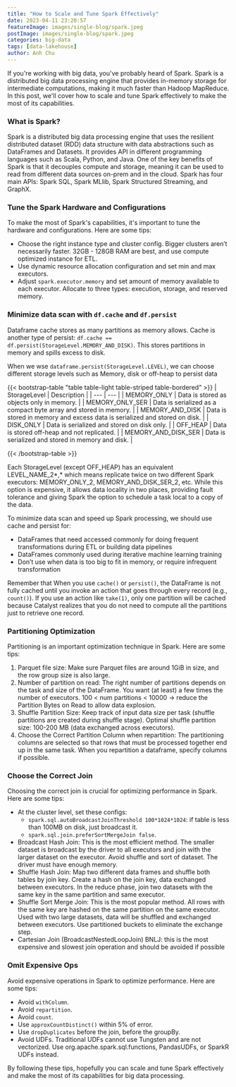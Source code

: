 ```yaml
---
title: "How to Scale and Tune Spark Effectively"
date: 2023-04-11 23:20:57
featureImage: images/single-blog/spark.jpeg
postImage: images/single-blog/spark.jpeg
categories: big-data
tags: [data-lakehouse]
author: Anh Chu
---
```


If you're working with big data, you've probably heard of Spark. Spark is a distributed big data processing engine that provides in-memory storage for intermediate computations, making it much faster than Hadoop MapReduce. In this post, we'll cover how to scale and tune Spark effectively to make the most of its capabilities.

### What is Spark?

Spark is a distributed big data processing engine that uses the resilient distributed dataset (RDD) data structure with data abstractions such as DataFrames and Datasets. It provides API in different programming languages such as Scala, Python, and Java. One of the key benefits of Spark is that it decouples compute and storage, meaning it can be used to read from different data sources on-prem and in the cloud. Spark has four main APIs: Spark SQL, Spark MLlib, Spark Structured Streaming, and GraphX.

### Tune the Spark Hardware and Configurations

To make the most of Spark's capabilities, it's important to tune the hardware and configurations. Here are some tips:

- Choose the right instance type and cluster config. Bigger clusters aren’t necessarily faster. 32GB - 128GB RAM are best, and use compute optimized instance for ETL.
- Use dynamic resource allocation configuration and set min and max executors.
- Adjust `spark.executor.memory` and set amount of memory available to each executor. Allocate to three types: execution, storage, and reserved memory.

### Minimize data scan with `df.cache` and `df.persist`

Dataframe cache stores as many partitions as memory allows. Cache is another type of persist: `df.cache == df.persist(StorageLevel.MEMORY_AND_DISK)`. This stores partitions in memory and spills excess to disk.

When we wse `dataframe.persist(StorageLevel.LEVEL)`, we can choose different storage levels such as Memory, disk or off-heap to persist data

{{< bootstrap-table "table table-light table-striped table-bordered" >}}
| StorageLevel | Description |
| --- | --- |
| MEMORY_ONLY | Data is stored as objects only in memory. |
| MEMORY_ONLY_SER | Data is serialized as a compact byte array and stored in memory. |
| MEMORY_AND_DISK | Data is stored in memory and excess data is serialized and stored on disk. |
| DISK_ONLY | Data is serialized and stored on disk only. |
| OFF_HEAP | Data is stored off-heap and not replicated. |
| MEMORY_AND_DISK_SER | Data is serialized and stored in memory and disk. |

{{< /bootstrap-table >}}

Each StorageLevel (except OFF_HEAP) has an equivalent LEVEL_NAME_2*,* which means replicate twice on two different Spark executors: MEMORY_ONLY_2, MEMORY_AND_DISK_SER_2, etc. While this option is expensive, it allows data locality in two places, providing fault tolerance and giving Spark the option to schedule a task local to a copy of the data.

To minimize data scan and speed up Spark processing, we should use cache and persist for:

-  DataFrames that need accessed commonly for doing frequent transformations during ETL or building data pipelines
- DataFrames commonly used during iterative machine learning training
- Don’t use when data is too big to fit in memory, or require infrequent transformation

Remember that When you use `cache()` or `persist()`, the DataFrame is not fully cached until you invoke an action that goes through every record (e.g., `count()`). If you use an action like `take(1)`, only one partition will be cached because Catalyst realizes that you do not need to compute all the partitions just to retrieve one record.

### Partitioning Optimization

Partitioning is an important optimization technique in Spark. Here are some tips:

1. Parquet file size: Make sure Parquet files are around 1GiB in size, and the row group size is also large.
2. Number of partition on read: The right number of partitions depends on the task and size of the DataFrame. You want (at least) a few times the number of executors. 100 < num partitions < 10000 → reduce the Partition Bytes on Read to allow data explosion.
3. Shuffle Partition Size: Keep track of input data size per task (shuffle partitions are created during shuffle stage). Optimal shuffle partition size: 100-200 MB (data exchanged across executors).
4. Choose the Correct Partition Column when repartition: The partitioning columns are selected so that rows that must be processed together end up in the same task. When you repartition a dataframe, specify columns if possible.

### Choose the Correct Join

Choosing the correct join is crucial for optimizing performance in Spark. Here are some tips:

- At the cluster level, set these configs:
    - `spark.sql.autoBroadcastJoinThreshold 100*1024*1024`: if table is less than 100MB on disk, just broadcast it.
    - `spark.sql.join.preferSortMergeJoin false`.
- Broadcast Hash Join: This is the most efficient method. The smaller dataset is broadcast by the driver to all executors and join with the larger dataset on the executor. Avoid shuffle and sort of dataset. The driver must have enough memory.
- Shuffle Hash Join: Map two different data frames and shuffle both tables by join key. Create a hash on the join key, data exchanged between executors. In the reduce phase, join two datasets with the same key in the same partition and same executor.
- Shuffle Sort Merge Join: This is the most popular method. All rows with the same key are hashed on the same partition on the same executor. Used with two large datasets, data will be shuffled and exchanged between executors. Use partitioned buckets to eliminate the exchange step.
- Cartesian Join (BroadcastNestedLoopJoin) BNLJ: this is the most expensive and slowest join operation and should be avoided if possible

### Omit Expensive Ops

Avoid expensive operations in Spark to optimize performance. Here are some tips:

- Avoid `withColumn`.
- Avoid `repartition`.
- Avoid `count`.
- Use `approxCountDistinct()` within 5% of error.
- Use `dropDuplicates` before the join, before the groupBy.
- Avoid UDFs. Traditional UDFs cannot use Tungsten and are not vectorized. Use org.apache.spark.sql.functions, PandasUDFs, or SparkR UDFs instead.

By following these tips, hopefully you can scale and tune Spark effectively and make the most of its capabilities for big data processing.